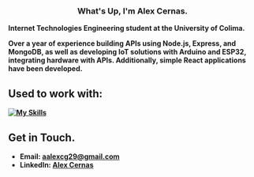 <div align="center">
   <h3>What's Up, I'm <b>Alex Cernas<b>.</h3>
</div>

Internet Technologies Engineering student at the University of Colima.

Over a year of experience building APIs using Node.js, Express, and MongoDB, as well as developing IoT solutions with Arduino and ESP32, integrating hardware with APIs. Additionally, simple React applications have been developed.

## Used to work with:
[![My Skills](https://skillicons.dev/icons?i=typescript,react,nodejs,mongodb,express,js,html,css,arduino)](https://skillicons.dev)


## Get in Touch.
- Email: aalexcg29@gmail.com
- LinkedIn: [Alex Cernas](https://www.linkedin.com/in/%C3%A1ngel-alexis-cernas-hern%C3%A1ndez-479101262/)
